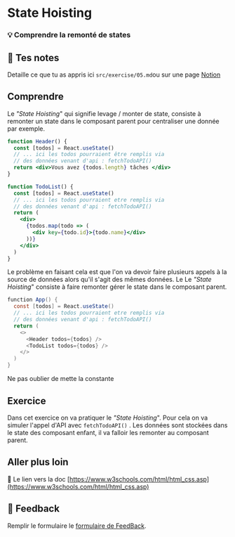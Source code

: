 # State Hoisting
### 💡 Comprendre la remonté de states

## 📝 Tes notes

Detaille ce que tu as appris ici `src/exercise/05.md`ou sur une page [Notion](https://go.mikecodeur.com/course-notes-template)

## Comprendre

Le *"State Hoisting*" qui signifie levage / monter de state, consiste à remonter un state dans le composant parent pour centraliser une donnée par exemple.

```jsx
function Header() {
  const [todos] = React.useState()
  // ... ici les todos pourraient être remplis via 
  // des données venant d'api : fetchTodoAPI()
  return <div>Vous avez {todos.length} tâches </div>
}

function TodoList() {
  const [todos] = React.useState()
  // ... ici les todos pourraient etre remplis via 
  // des données venant d'api : fetchTodoAPI()
  return (
    <div>
      {todos.map(todo => (
        <div key={todo.id}>{todo.name}</div>
      ))}
    </div>
  )
}
```

Le problème en faisant cela est que l'on va devoir faire plusieurs appels à la source de données alors qu'il s'agit des mêmes données. Le Le *"State Hoisting*" consiste à faire remonter gérer le state dans le composant parent.

```java
function App() {
  const [todos] = React.useState()
  // ... ici les todos pourraient etre remplis via 
  // des données venant d'api : fetchTodoAPI()
  return (
    <>
      <Header todos={todos} />
      <TodoList todos={todos} />
    </>
  )
}
```

Ne pas oublier de mette la constante

## Exercice

Dans cet exercice on va pratiquer le *"State Hoisting*".  Pour cela on va simuler l'appel d'API avec `fetchTodoAPI()` . Les données sont stockées dans le state des composant enfant, il va falloir les remonter au composant parent. 

## Aller plus loin

📑 Le lien vers la doc [https://www.w3schools.com/html/html_css.asp](https://www.w3schools.com/html/html_css.asp)

## 🐜 Feedback

Remplir le formulaire le [formulaire de FeedBack](https://go.mikecodeur.com/cours-react-avis).